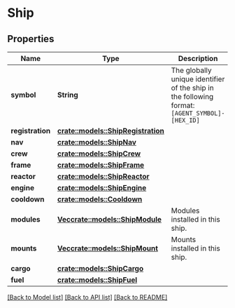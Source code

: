 # Ship

## Properties

Name | Type | Description | Notes
------------ | ------------- | ------------- | -------------
**symbol** | **String** | The globally unique identifier of the ship in the following format: `[AGENT_SYMBOL]-[HEX_ID]` | 
**registration** | [**crate::models::ShipRegistration**](ShipRegistration.md) |  | 
**nav** | [**crate::models::ShipNav**](ShipNav.md) |  | 
**crew** | [**crate::models::ShipCrew**](ShipCrew.md) |  | 
**frame** | [**crate::models::ShipFrame**](ShipFrame.md) |  | 
**reactor** | [**crate::models::ShipReactor**](ShipReactor.md) |  | 
**engine** | [**crate::models::ShipEngine**](ShipEngine.md) |  | 
**cooldown** | [**crate::models::Cooldown**](Cooldown.md) |  | 
**modules** | [**Vec<crate::models::ShipModule>**](ShipModule.md) | Modules installed in this ship. | 
**mounts** | [**Vec<crate::models::ShipMount>**](ShipMount.md) | Mounts installed in this ship. | 
**cargo** | [**crate::models::ShipCargo**](ShipCargo.md) |  | 
**fuel** | [**crate::models::ShipFuel**](ShipFuel.md) |  | 

[[Back to Model list]](../README.md#documentation-for-models) [[Back to API list]](../README.md#documentation-for-api-endpoints) [[Back to README]](../README.md)


